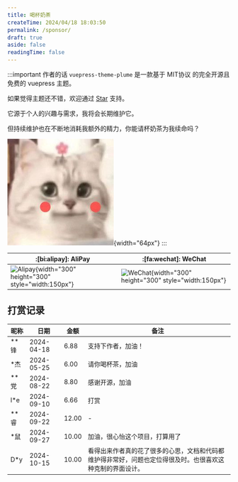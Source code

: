 ```yaml
---
title: 喝杯奶茶
createTime: 2024/04/18 18:03:50
permalink: /sponsor/
draft: true
aside: false
readingTime: false
---
```


:::important 作者的话
`vuepress-theme-plume` 是一款基于 MIT协议 的完全开源且免费的 vuepress 主题。

如果觉得主题还不错，欢迎通过 [Star](https://github.com/pengzhanbo/vuepress-theme-plume) 支持。

它源于个人的兴趣与需求，我将会长期维护它。

但持续维护也在不断地消耗我额外的精力，你能请杯奶茶为我续命吗？

![cat](/images/sponsor/cute-cat.jpg){width="64px"}
:::

| :[bi:alipay]: AliPay                   | :[fa:wechat]: WeChat                      |
| -------------------------------------- | ----------------------------------------- |
| ![Alipay](https://static.pengzhanbo.cn/images/sponsor/ali_pay.jpg){width="300" height="300" style="width:150px"} | ![WeChat](https://static.pengzhanbo.cn/images/sponsor/wechat_pay.jpg){width="300" height="300" style="width:150px"} |

## 打赏记录

| 昵称 | 日期       | 金额  | 备注                           |
| ---- | ---------- | ----- | ------------------------------ |
| **锋 | 2024-04-18 | 6.88  | 支持下作者，加油！             |
| *杰  | 2024-05-25 | 6.00  | 请你喝杯茶，加油               |
| **党 | 2024-08-22 | 8.80  | 感谢开源，加油                 |
| l*e  | 2024-09-10 | 6.66  | 打赏                           |
| **睿 | 2024-09-22 | 12.00 | -                              |
| *鼠  | 2024-09-27 | 10.00 | 加油，很心怡这个项目，打算用了 |
| D*y  | 2024-10-15 | 10.00 | 看得出来作者真的花了很多的心思，文档和代码都维护得非常好，问题也定位得很及时。也很喜欢这种克制的界面设计。 |
